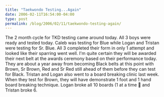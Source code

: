 ```yaml
---
title: "Taekwondo Testing...Again"
date: 2006-02-11T16:54:00-04:00
type: post
permalink: /blog/2006/02/11/taekwondo-testing-again/
---
```

The 2 month cycle for TKD testing came around today. All 3 boys were ready and tested today. Caleb was testing for Blue while Logan and Tristan were testing for Sr. Blue. All 3 completed their form in only 1 attempt and looked like their sparring went well. I'm quite certain they will be awarded their next belt at the awards ceremony based on their performance today. They are about a year away from becoming Black belts at this point with Brown, Sr Brown, Red and Sr Red still ahead of them before they can test for Black. Tristan and Logan also went to a board breaking clinic last week. When they test for Brown, they will have demonstrate 1 foot and 1 hand board breaking technique. Logan broke all 10 boards (1 at a time 🙂 and Tristan broke 6.